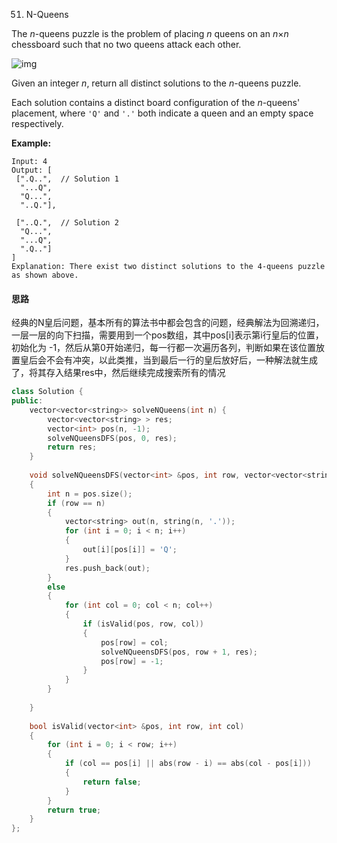 51. N-Queens

The *n*-queens puzzle is the problem of placing *n* queens on an *n*×*n* chessboard such that no two queens attack each other.

![img](https://assets.leetcode.com/uploads/2018/10/12/8-queens.png)

Given an integer *n*, return all distinct solutions to the *n*-queens puzzle.

Each solution contains a distinct board configuration of the *n*-queens' placement, where `'Q'` and `'.'` both indicate a queen and an empty space respectively.

**Example:**

```
Input: 4
Output: [
 [".Q..",  // Solution 1
  "...Q",
  "Q...",
  "..Q."],

 ["..Q.",  // Solution 2
  "Q...",
  "...Q",
  ".Q.."]
]
Explanation: There exist two distinct solutions to the 4-queens puzzle as shown above.
```

#### 思路

经典的N皇后问题，基本所有的算法书中都会包含的问题，经典解法为回溯递归，一层一层的向下扫描，需要用到一个pos数组，其中pos[i]表示第i行皇后的位置，初始化为 -1，然后从第0开始递归，每一行都一次遍历各列，判断如果在该位置放置皇后会不会有冲突，以此类推，当到最后一行的皇后放好后，一种解法就生成了，将其存入结果res中，然后继续完成搜索所有的情况



```c++
class Solution {
public:
    vector<vector<string>> solveNQueens(int n) {
        vector<vector<string> > res;
        vector<int> pos(n, -1);
        solveNQueensDFS(pos, 0, res);
        return res;
    }
    
    void solveNQueensDFS(vector<int> &pos, int row, vector<vector<string> > &res)
    {
        int n = pos.size();
        if (row == n)
        {
            vector<string> out(n, string(n, '.'));
            for (int i = 0; i < n; i++)
            {
                out[i][pos[i]] = 'Q';
            }
            res.push_back(out);
        }
        else
        {
            for (int col = 0; col < n; col++)
            {
                if (isValid(pos, row, col))
                {
                    pos[row] = col;
                    solveNQueensDFS(pos, row + 1, res);
                    pos[row] = -1;
                }
            }
        }
        
    }
    
    bool isValid(vector<int> &pos, int row, int col)
    {
        for (int i = 0; i < row; i++)
        {
            if (col == pos[i] || abs(row - i) == abs(col - pos[i]))
            {
                return false;
            }
        }
        return true;
    }
};

```

